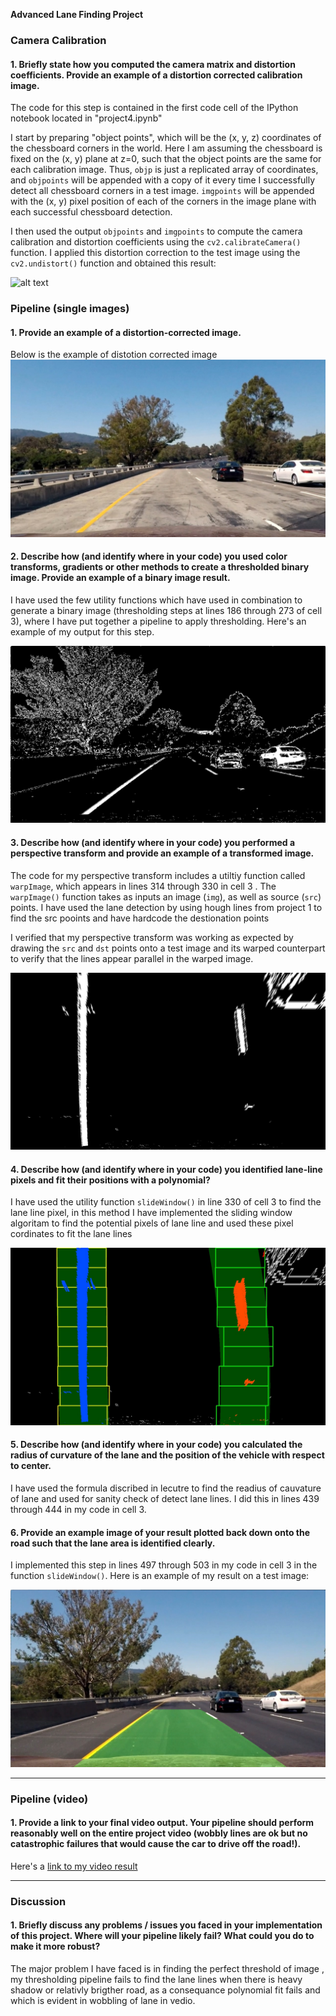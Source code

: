 

**Advanced Lane Finding Project**


[//]: # (Image References)

[image1]: ./ouput_images/undistorated.jpg "Undistorted"
[image2]: ./output_images/test1.jpg "Road Transformed"
[image3]: ./output_images/threshold.jpg "Binary Example"
[image4]: ./output_images/warped.jpg "Warp Example"
[image5]: ./output_images/color_fit_lines.jpg "Fit Visual"
[image6]: ./output_images/test_images/test6.jpg "Output"
[video1]: ./output/project_video.mp4 "Video"


### Camera Calibration

#### 1. Briefly state how you computed the camera matrix and distortion coefficients. Provide an example of a distortion corrected calibration image.

The code for this step is contained in the first code cell of the IPython notebook located in "project4.ipynb" 

I start by preparing "object points", which will be the (x, y, z) coordinates of the chessboard corners in the world. Here I am assuming the chessboard is fixed on the (x, y) plane at z=0, such that the object points are the same for each calibration image.  Thus, `objp` is just a replicated array of coordinates, and `objpoints` will be appended with a copy of it every time I successfully detect all chessboard corners in a test image.  `imgpoints` will be appended with the (x, y) pixel position of each of the corners in the image plane with each successful chessboard detection.  

I then used the output `objpoints` and `imgpoints` to compute the camera calibration and distortion coefficients using the `cv2.calibrateCamera()` function.  I applied this distortion correction to the test image using the `cv2.undistort()` function and obtained this result: 

![alt text][image1]

### Pipeline (single images)

#### 1. Provide an example of a distortion-corrected image.

Below is the example of distotion corrected image
![alt text][image2]

#### 2. Describe how (and identify where in your code) you used color transforms, gradients or other methods to create a thresholded binary image.  Provide an example of a binary image result.

I have used the few utility functions which have used in combination to generate a binary image (thresholding steps at lines 186 through 273 of cell 3), where I have put together a pipeline to apply thresholding.  Here's an example of my output for this step.  

![alt text][image3]

#### 3. Describe how (and identify where in your code) you performed a perspective transform and provide an example of a transformed image.

The code for my perspective transform includes a utiltiy function called `warpImage`, which appears in lines 314 through 330 in cell 3 .  The `warpImage()` function takes as inputs an image (`img`), as well as source (`src`) points.  I have used the lane detection by using hough lines from project 1 to find the src pooints and have hardcode the destionation points


I verified that my perspective transform was working as expected by drawing the `src` and `dst` points onto a test image and its warped counterpart to verify that the lines appear parallel in the warped image.

![alt text][image4]

#### 4. Describe how (and identify where in your code) you identified lane-line pixels and fit their positions with a polynomial?

I have used the utility function `slideWindow()` in line 330 of cell 3 to find the lane line pixel, in this method I have implemented the sliding window algoritam to find the potential pixels of lane line and used these pixel cordinates to fit the lane lines

![alt text][image5]

#### 5. Describe how (and identify where in your code) you calculated the radius of curvature of the lane and the position of the vehicle with respect to center.

I have used the formula discribed in lecutre to find the readius of cauvature of lane and used for sanity check of detect lane lines.  I did this in lines 439 through 444 in my code in cell 3.

#### 6. Provide an example image of your result plotted back down onto the road such that the lane area is identified clearly.

I implemented this step in lines 497 through 503 in my code in cell 3 in the function `slideWindow()`.  Here is an example of my result on a test image:

![alt text][image6]

---

### Pipeline (video)

#### 1. Provide a link to your final video output.  Your pipeline should perform reasonably well on the entire project video (wobbly lines are ok but no catastrophic failures that would cause the car to drive off the road!).

Here's a [link to my video result](./project_video.mp4)

---

### Discussion

#### 1. Briefly discuss any problems / issues you faced in your implementation of this project.  Where will your pipeline likely fail?  What could you do to make it more robust?

The major problem I have faced is in finding the perfect threshold of image , my thresholding pipeline fails to find the lane lines when there is heavy shadow or relativly brigther road, as a consequance polynomial fit fails and which is evident in wobbling of lane in vedio.
